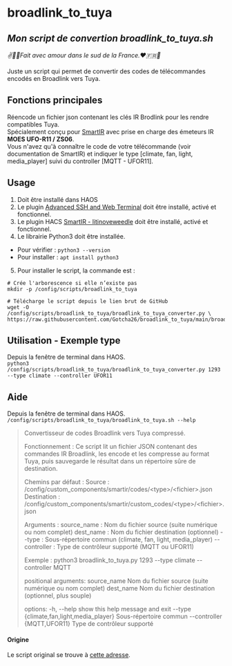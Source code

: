 # broadlink_to_tuya
## _Mon script de convertion **broadlink_to_tuya.sh**_
_✌️🥖🔆Fait avec amour dans le sud de la France.❤️️🇫🇷🐓_

Juste un script qui permet de convertir des codes de télécommandes encodés en Broadlink vers Tuya.

## Fonctions principales
Réencode un fichier json contenant les clés IR Brodlink pour les rendre compatibles Tuya.  
Spécialement conçu pour [SmartIR](https://github.com/litinoveweedle/SmartIR) avec prise en charge des émeteurs IR **MOES UFO-R11 / ZS06**.  
Vous n'avez qu'à connaître le code de votre télécommande (voir documentation de SmartIR) et indiquer le type [climate, fan, light, media_player] suivi du controller [MQTT - UFOR11].

## Usage ##
1. Doit être installé dans HAOS
2. Le plugin [Advanced SSH and Web Terminal](https://github.com/hassio-addons/addon-ssh) doit être installé, activé et fonctionnel.
3. Le plugin HACS [SmartIR - litinoveweedle](https://github.com/litinoveweedle/SmartIR) doit être installé, activé et fonctionnel.
4. Le librairie Python3 doit être installée.
- Pour vérifier : `python3 --version`  
- Pour installer : `apt install python3`
5. Pour installer le script, la commande est :
```
# Crée l'arborescence si elle n’existe pas
mkdir -p /config/scripts/broadlink_to_tuya

# Télécharge le script depuis le lien brut de GitHub
wget -O /config/scripts/broadlink_to_tuya/broadlink_to_tuya_converter.py \
https://raw.githubusercontent.com/Gotcha26/broadlink_to_tuya/main/broadlink_to_tuya_converter.py
```

## Utilisation - Exemple type ##
Depuis la fenêtre de terminal dans HAOS.  
`python3 /config/scripts/broadlink_to_tuya/broadlink_to_tuya_converter.py 1293 --type climate --controller UFOR11`

## Aide ##
Depuis la fenêtre de terminal dans HAOS.  
`/config/scripts/broadlink_to_tuya/broadlink_to_tuya.sh --help`

> Convertisseur de codes Broadlink vers Tuya compressé.
> 
> Fonctionnement :
>   Ce script lit un fichier JSON contenant des commandes IR Broadlink,
>   les encode et les compresse au format Tuya, puis sauvegarde le résultat
>   dans un répertoire sûre de destination.
> 
> Chemins par défaut :
>   Source : /config/custom_components/smartir/codes/\<type\>/\<fichier\>.json
>   Destination : /config/custom_components/smartir/custom_codes/\<type\>/\<fichier\>.json
> 
> Arguments :
>   source_name : Nom du fichier source (suite numérique ou nom complet)
>   dest_name   : Nom du fichier destination (optionnel)
>   --type     : Sous-répertoire commun (climate, fan, light, media_player)
>   --controller : Type de contrôleur supporté (MQTT ou UFOR11)
> 
> Exemple :
>   python3 broadlink_to_tuya.py 1293 --type climate --controller MQTT
> 
> positional arguments:
>   source_name           Nom du fichier source (suite numérique ou nom complet)
>   dest_name             Nom du fichier destination (optionnel, plus souple)
> 
> options:
>   -h, --help            show this help message and exit
>   --type {climate,fan,light,media_player}
>                         Sous-répertoire commun
>   --controller {MQTT,UFOR11}
>                         Type de contrôleur supporté

#### Origine ####
Le script original se trouve à [cette adresse](https://gist.github.com/svyatogor/7839d00303998a9fa37eb48494dd680f?permalink_comment_id=5153002#gistcomment-5153002).
